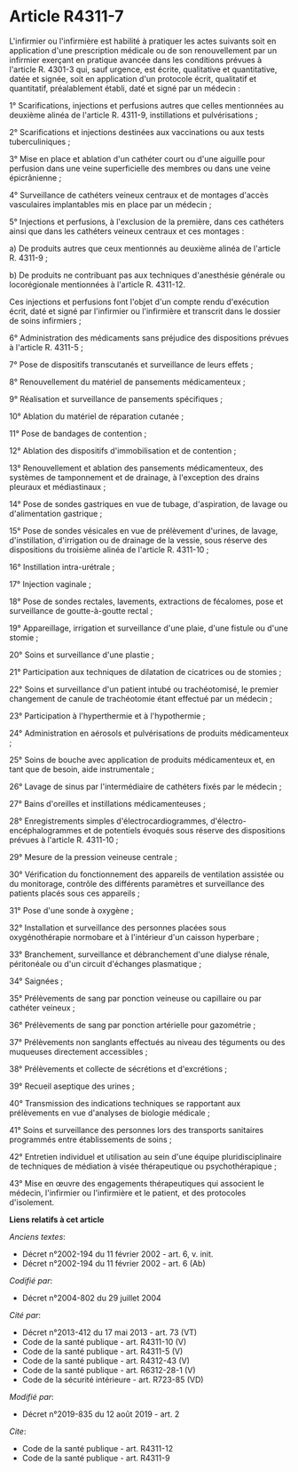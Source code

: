 # Article R4311-7

L'infirmier ou l'infirmière est habilité à pratiquer les actes suivants soit en application d'une prescription médicale ou de
son renouvellement par un infirmier exerçant en pratique avancée dans les conditions prévues à l'article R. 4301-3 qui, sauf
urgence, est écrite, qualitative et quantitative, datée et signée, soit en application d'un protocole écrit, qualitatif et
quantitatif, préalablement établi, daté et signé par un médecin :

1° Scarifications, injections et perfusions autres que celles mentionnées au deuxième alinéa de l'article R. 4311-9,
instillations et pulvérisations ;

2° Scarifications et injections destinées aux vaccinations ou aux tests tuberculiniques ;

3° Mise en place et ablation d'un cathéter court ou d'une aiguille pour perfusion dans une veine superficielle des membres ou
dans une veine épicrânienne ;

4° Surveillance de cathéters veineux centraux et de montages d'accès vasculaires implantables mis en place par un médecin ;

5° Injections et perfusions, à l'exclusion de la première, dans ces cathéters ainsi que dans les cathéters veineux centraux
et ces montages :

a) De produits autres que ceux mentionnés au deuxième alinéa de l'article R. 4311-9 ;

b) De produits ne contribuant pas aux techniques d'anesthésie générale ou locorégionale mentionnées à l'article R. 4311-12.

Ces injections et perfusions font l'objet d'un compte rendu d'exécution écrit, daté et signé par l'infirmier ou l'infirmière
et transcrit dans le dossier de soins infirmiers ;

6° Administration des médicaments sans préjudice des dispositions prévues à l'article R. 4311-5 ;

7° Pose de dispositifs transcutanés et surveillance de leurs effets ;

8° Renouvellement du matériel de pansements médicamenteux ;

9° Réalisation et surveillance de pansements spécifiques ;

10° Ablation du matériel de réparation cutanée ;

11° Pose de bandages de contention ;

12° Ablation des dispositifs d'immobilisation et de contention ;

13° Renouvellement et ablation des pansements médicamenteux, des systèmes de tamponnement et de drainage, à l'exception des
drains pleuraux et médiastinaux ;

14° Pose de sondes gastriques en vue de tubage, d'aspiration, de lavage ou d'alimentation gastrique ;

15° Pose de sondes vésicales en vue de prélèvement d'urines, de lavage, d'instillation, d'irrigation ou de drainage de la
vessie, sous réserve des dispositions du troisième alinéa de l'article R. 4311-10 ;

16° Instillation intra-urétrale ;

17° Injection vaginale ;

18° Pose de sondes rectales, lavements, extractions de fécalomes, pose et surveillance de goutte-à-goutte rectal ;

19° Appareillage, irrigation et surveillance d'une plaie, d'une fistule ou d'une stomie ;

20° Soins et surveillance d'une plastie ;

21° Participation aux techniques de dilatation de cicatrices ou de stomies ;

22° Soins et surveillance d'un patient intubé ou trachéotomisé, le premier changement de canule de trachéotomie étant
effectué par un médecin ;

23° Participation à l'hyperthermie et à l'hypothermie ;

24° Administration en aérosols et pulvérisations de produits médicamenteux ;

25° Soins de bouche avec application de produits médicamenteux et, en tant que de besoin, aide instrumentale ;

26° Lavage de sinus par l'intermédiaire de cathéters fixés par le médecin ;

27° Bains d'oreilles et instillations médicamenteuses ;

28° Enregistrements simples d'électrocardiogrammes, d'électro-encéphalogrammes et de potentiels évoqués sous réserve des
dispositions prévues à l'article R. 4311-10 ;

29° Mesure de la pression veineuse centrale ;

30° Vérification du fonctionnement des appareils de ventilation assistée ou du monitorage, contrôle des différents paramètres
et surveillance des patients placés sous ces appareils ;

31° Pose d'une sonde à oxygène ;

32° Installation et surveillance des personnes placées sous oxygénothérapie normobare et à l'intérieur d'un caisson
hyperbare ;

33° Branchement, surveillance et débranchement d'une dialyse rénale, péritonéale ou d'un circuit d'échanges plasmatique ;

34° Saignées ;

35° Prélèvements de sang par ponction veineuse ou capillaire ou par cathéter veineux ;

36° Prélèvements de sang par ponction artérielle pour gazométrie ;

37° Prélèvements non sanglants effectués au niveau des téguments ou des muqueuses directement accessibles ;

38° Prélèvements et collecte de sécrétions et d'excrétions ;

39° Recueil aseptique des urines ;

40° Transmission des indications techniques se rapportant aux prélèvements en vue d'analyses de biologie médicale ;

41° Soins et surveillance des personnes lors des transports sanitaires programmés entre établissements de soins ;

42° Entretien individuel et utilisation au sein d'une équipe pluridisciplinaire de techniques de médiation à visée
thérapeutique ou psychothérapique ;

43° Mise en œuvre des engagements thérapeutiques qui associent le médecin, l'infirmier ou l'infirmière et le patient, et des
protocoles d'isolement.

**Liens relatifs à cet article**

_Anciens textes_:

  - Décret n°2002-194 du 11 février 2002 - art. 6, v. init.
  - Décret n°2002-194 du 11 février 2002 - art. 6 (Ab)

_Codifié par_:

  - Décret n°2004-802 du 29 juillet 2004

_Cité par_:

  - Décret n°2013-412 du 17 mai 2013 - art. 73 (VT)
  - Code de la santé publique - art. R4311-10 (V)
  - Code de la santé publique - art. R4311-5 (V)
  - Code de la santé publique - art. R4312-43 (V)
  - Code de la santé publique - art. R6312-28-1 (V)
  - Code de la sécurité intérieure - art. R723-85 (VD)

_Modifié par_:

  - Décret n°2019-835 du 12 août 2019 - art. 2

_Cite_:

  - Code de la santé publique - art. R4311-12
  - Code de la santé publique - art. R4311-9
